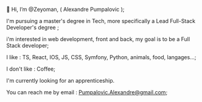 👋 Hi, I’m @Zeyoman, ( Alexandre Pumpalovic );

I'm pursuing a master's degree in Tech, more specifically a Lead Full-Stack Developer's degree ;

<!---
Zeyoman/Zeyoman is a ✨ special ✨ repository because its `README.md` (this file) appears on your GitHub profile.
You can click the Preview link to take a look at your changes.
--->

i'm interested in web development, front and back, my goal is to be a Full Stack developer;

I like : TS, React, IOS, JS, CSS, Symfony, Python, animals, food, langages...;

I don't like : Coffee;

I'm currently looking for an apprenticeship.

You can reach me by email : Pumpalovic.Alexandre@gmail.com;

